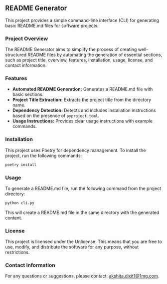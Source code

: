 ## README Generator

This project provides a simple command-line interface (CLI) for generating basic README.md files for software projects. 

### Project Overview

The README Generator aims to simplify the process of creating well-structured README files by automating the generation of essential sections, such as project title, overview, features, installation, usage, license, and contact information. 

### Features

- **Automated README Generation:** Generates a README.md file with basic sections.
- **Project Title Extraction:** Extracts the project title from the directory name.
- **Dependency Detection:** Detects and includes installation instructions based on the presence of `pyproject.toml`.
- **Usage Instructions:** Provides clear usage instructions with example commands.

### Installation

This project uses Poetry for dependency management. To install the project, run the following commands:

```bash
poetry install
```

### Usage

To generate a README.md file, run the following command from the project directory:

```bash
python cli.py
```

This will create a README.md file in the same directory with the generated content.

### License

This project is licensed under the Unlicense. This means that you are free to use, modify, and distribute the software for any purpose, without restrictions.

### Contact Information

For any questions or suggestions, please contact: akshita.dixit1@1mg.com. 

